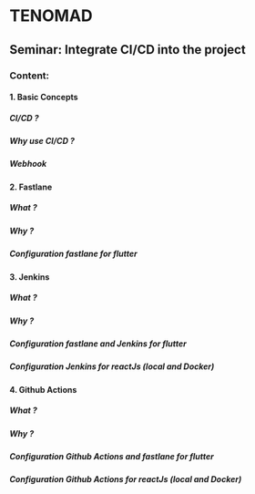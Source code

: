 # TENOMAD

## Seminar: Integrate CI/CD into the project

### Content:

#### 1. Basic Concepts
##### CI/CD ?
##### Why use CI/CD ?
##### Webhook

#### 2. Fastlane
##### What ?
##### Why ?
##### Configuration fastlane for flutter


#### 3. Jenkins
##### What ?
##### Why ?
##### Configuration fastlane and Jenkins for flutter
##### Configuration Jenkins for reactJs (local and Docker)

#### 4. Github Actions
##### What ?
##### Why ?
##### Configuration Github Actions and fastlane for flutter
##### Configuration Github Actions for reactJs (local and Docker)
